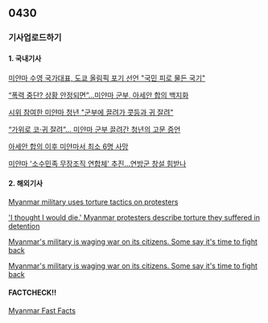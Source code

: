 ## 0430
### 기사업로드하기
#### 1. 국내기사

[미얀마 수영 국가대표, 도쿄 올림픽 포기 선언 "국민 피로 물든 국기"](https://www.ytn.co.kr/_ln/0104_202104281135019564)

[“폭력 중단? 상황 안정되면”…미얀마 군부, 아세안 합의 백지화](http://www.hani.co.kr/arti/international/international_general/992857.html)

[시위 참여한 미얀마 청년 "군부에 끌려가 콧등과 귀 잘려"](https://www.hankyung.com/international/article/2021042988107)

[“가위로 코·귀 잘려”… 미얀마 군부 끌려간 청년의 고문 증언](https://www.chosun.com/international/international_general/2021/04/29/76CRIK5EXFAH7NEXBTJLFICPFI/)

[아세안 합의 이후 미얀마서 최소 6명 사망](http://tbs.seoul.kr/news/newsView.do?typ_800=4&idx_800=3433843&seq_800=20426420)

[미얀마 '소수민족 무장조직 연합체' 추진…연방군 창설 힘받나](https://www.mk.co.kr/news/world/view/2021/04/415841/)

>

#### 2. 해외기사

[Myanmar military uses torture tactics on protesters](https://edition.cnn.com/2013/07/30/world/asia/myanmar-fast-facts/index.html)

['I thought I would die.' Myanmar protesters describe torture they suffered in detention](https://edition.cnn.com/2013/07/30/world/asia/myanmar-fast-facts/index.html)

[Myanmar's military is waging war on its citizens. Some say it's time to fight back](https://edition.cnn.com/2021/04/06/asia/myanmar-civil-war-ethnic-rebels-intl-hnk/index.html)

[Myanmar's military is waging war on its citizens. Some say it's time to fight back](https://edition.cnn.com/2021/04/06/asia/myanmar-civil-war-ethnic-rebels-intl-hnk/index.html)

>

#### FACTCHECK!!

[Myanmar Fast Facts](https://edition.cnn.com/2013/07/30/world/asia/myanmar-fast-facts/index.html)

